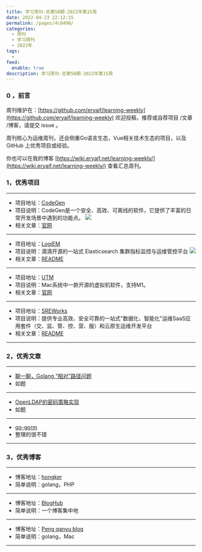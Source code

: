 ```yaml
---
title: 学习周刊-总第50期-2022年第15周
date: 2022-04-23 22:12:15
permalink: /pages/4c8490/
categories:
  - 周刊
  - 学习周刊
  - 2022年
tags:
  -
feed:
  enable: true
description: 学习周刊-总第50期-2022年第15周
---
```


### 0 ，前言

周刊维护在：[https://github.com/eryajf/learning-weekly](https://github.com/eryajf/learning-weekly)  欢迎投稿，推荐或自荐项目 /文章 /博客，请提交 issue 。

周刊核心为运维周刊，还会侧重Go语言生态，Vue相关技术生态的项目，以及 GitHub 上优秀项目或经验。

你也可以在我的博客 [https://wiki.eryajf.net/learning-weekly/](https://wiki.eryajf.net/learning-weekly/) 查看汇总周刊。


### 1，优秀项目

---
- 项目地址：[CodeGen](https://github.com/work7z/CodeGen)
- 项目说明：CodeGen是一个安全、高效、可离线的软件，它提供了丰富的日常开发场景中遇到的功能点。
  ![](http://t.eryajf.net/imgs/2022/04/efd61d4133686e59.jpg)
- 相关文章：[官网](https://codegen.work7z.com/)
---
 - 项目地址：[LogiEM](https://github.com/didi/LogiEM)
- 项目说明：滴滴开源的一站式 Elasticsearch 集群指标监控与运维管控平台
  ![](http://t.eryajf.net/imgs/2022/04/ca42335a66dd4016.png)
- 相关文章：[README](https://github.com/didi/LogiEM#readme)
---
- 项目地址：[UTM](https://github.com/utmapp/UTM)
- 项目说明：Mac系统中一款开源的虚拟机软件，支持M1。
- 相关文章：[官网](https://getutm.app/)
---
- 项目地址：[SREWorks](https://github.com/alibaba/SREWorks)
- 项目说明：提供专业高效、安全可靠的一站式"数据化、智能化"运维SaaS应用套件（交、监、管、控、营、服）和云原生运维开发平台
- 相关文章：[README](https://github.com/alibaba/SREWorks/blob/main/README-CN.md)
---

### 2，优秀文章

---
- [聊一聊，Golang “相对”路径问题](https://segmentfault.com/a/1190000013685370)
- 如题
---
- [OpenLDAP的密码策略实现](https://www.jianshu.com/p/c7850e910eec)
- 如题
---
- [go-gorm](http://linuxtag.cn/2020/07/01/ebook/go-gorm/)
- 整理的很不错
---

### 3，优秀博客

---
- 博客地址：[hongker](https://hongker.github.io/)
- 简单说明：golang，PHP
---
- 博客地址：[BlogHub](https://bloghub.fun/)
- 简单说明：一个博客集中地
---
- 博客地址：[Peng ganyu blog](https://xibolun.github.io/)
- 简单说明：golang，Mac
---